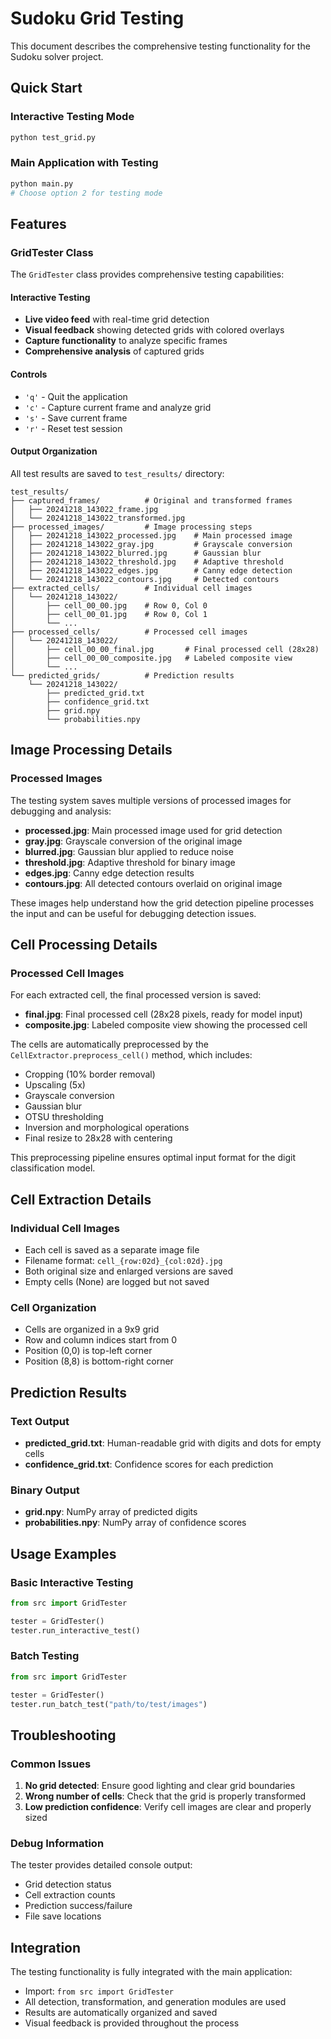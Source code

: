 # Sudoku Grid Testing

This document describes the comprehensive testing functionality for the Sudoku solver project.

## Quick Start

### Interactive Testing Mode
```bash
python test_grid.py
```

### Main Application with Testing
```bash
python main.py
# Choose option 2 for testing mode
```

## Features

### GridTester Class

The `GridTester` class provides comprehensive testing capabilities:

#### Interactive Testing
- **Live video feed** with real-time grid detection
- **Visual feedback** showing detected grids with colored overlays
- **Capture functionality** to analyze specific frames
- **Comprehensive analysis** of captured grids

#### Controls
- `'q'` - Quit the application
- `'c'` - Capture current frame and analyze grid
- `'s'` - Save current frame
- `'r'` - Reset test session

#### Output Organization
All test results are saved to `test_results/` directory:

```
test_results/
├── captured_frames/          # Original and transformed frames
│   ├── 20241218_143022_frame.jpg
│   └── 20241218_143022_transformed.jpg
├── processed_images/         # Image processing steps
│   ├── 20241218_143022_processed.jpg    # Main processed image
│   ├── 20241218_143022_gray.jpg         # Grayscale conversion
│   ├── 20241218_143022_blurred.jpg      # Gaussian blur
│   ├── 20241218_143022_threshold.jpg    # Adaptive threshold
│   ├── 20241218_143022_edges.jpg        # Canny edge detection
│   └── 20241218_143022_contours.jpg     # Detected contours
├── extracted_cells/          # Individual cell images
│   └── 20241218_143022/
│       ├── cell_00_00.jpg    # Row 0, Col 0
│       ├── cell_00_01.jpg    # Row 0, Col 1
│       └── ...
├── processed_cells/          # Processed cell images
│   └── 20241218_143022/
│       ├── cell_00_00_final.jpg       # Final processed cell (28x28)
│       ├── cell_00_00_composite.jpg   # Labeled composite view
│       └── ...
└── predicted_grids/          # Prediction results
    └── 20241218_143022/
        ├── predicted_grid.txt
        ├── confidence_grid.txt
        ├── grid.npy
        └── probabilities.npy
```

## Image Processing Details

### Processed Images
The testing system saves multiple versions of processed images for debugging and analysis:

- **processed.jpg**: Main processed image used for grid detection
- **gray.jpg**: Grayscale conversion of the original image
- **blurred.jpg**: Gaussian blur applied to reduce noise
- **threshold.jpg**: Adaptive threshold for binary image
- **edges.jpg**: Canny edge detection results
- **contours.jpg**: All detected contours overlaid on original image

These images help understand how the grid detection pipeline processes the input and can be useful for debugging detection issues.

## Cell Processing Details

### Processed Cell Images
For each extracted cell, the final processed version is saved:

- **final.jpg**: Final processed cell (28x28 pixels, ready for model input)
- **composite.jpg**: Labeled composite view showing the processed cell

The cells are automatically preprocessed by the `CellExtractor.preprocess_cell()` method, which includes:
- Cropping (10% border removal)
- Upscaling (5x)
- Grayscale conversion
- Gaussian blur
- OTSU thresholding
- Inversion and morphological operations
- Final resize to 28x28 with centering

This preprocessing pipeline ensures optimal input format for the digit classification model.

## Cell Extraction Details

### Individual Cell Images
- Each cell is saved as a separate image file
- Filename format: `cell_{row:02d}_{col:02d}.jpg`
- Both original size and enlarged versions are saved
- Empty cells (None) are logged but not saved

### Cell Organization
- Cells are organized in a 9x9 grid
- Row and column indices start from 0
- Position (0,0) is top-left corner
- Position (8,8) is bottom-right corner

## Prediction Results

### Text Output
- **predicted_grid.txt**: Human-readable grid with digits and dots for empty cells
- **confidence_grid.txt**: Confidence scores for each prediction

### Binary Output
- **grid.npy**: NumPy array of predicted digits
- **probabilities.npy**: NumPy array of confidence scores

## Usage Examples

### Basic Interactive Testing
```python
from src import GridTester

tester = GridTester()
tester.run_interactive_test()
```

### Batch Testing
```python
from src import GridTester

tester = GridTester()
tester.run_batch_test("path/to/test/images")
```

## Troubleshooting

### Common Issues

1. **No grid detected**: Ensure good lighting and clear grid boundaries
2. **Wrong number of cells**: Check that the grid is properly transformed
3. **Low prediction confidence**: Verify cell images are clear and properly sized

### Debug Information

The tester provides detailed console output:
- Grid detection status
- Cell extraction counts
- Prediction success/failure
- File save locations

## Integration

The testing functionality is fully integrated with the main application:

- Import: `from src import GridTester`
- All detection, transformation, and generation modules are used
- Results are automatically organized and saved
- Visual feedback is provided throughout the process

